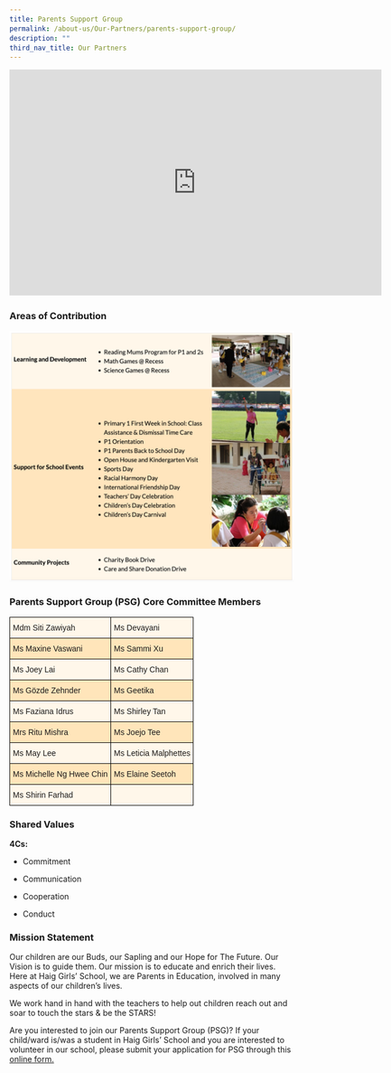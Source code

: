 ```yaml
---
title: Parents Support Group
permalink: /about-us/Our-Partners/parents-support-group/
description: ""
third_nav_title: Our Partners
---
```

<center><iframe allowfullscreen="true" height="400" width="659" frameborder="0" src="https://docs.google.com/presentation/d/e/2PACX-1vQl5DdnCjuKAXFFJOgAYTC3mI8TAoTuHngdBVhwxwqqZI3LifaeCx3diECubrRGh9MYtiSmQTGTVLgx/embed?start=false&amp;loop=false&amp;delayms=3000"></iframe></center>

### Areas of Contribution

![](/images/aoc.png)


### Parents Support Group (PSG) Core Committee Members

<style type="text/css">
.tg  {border-collapse:collapse;border-spacing:0;margin:0px auto;}
.tg td{border-color:black;border-style:solid;border-width:1px;font-family:Arial, sans-serif;font-size:14px;
  overflow:hidden;padding:10px 5px;word-break:normal;}
.tg th{border-color:black;border-style:solid;border-width:1px;font-family:Arial, sans-serif;font-size:14px;
  font-weight:normal;overflow:hidden;padding:10px 5px;word-break:normal;}
.tg .tg-5739{background-color:#FFE5BA;text-align:left;vertical-align:top}
.tg .tg-u15l{background-color:#FFF7EA;text-align:left;vertical-align:top}
</style>
<table class="tg">
<tbody>
  <tr>
    <td class="tg-u15l">Mdm Siti Zawiyah</td>
    <td class="tg-u15l">Ms Devayani</td>
  </tr>
  <tr>
    <td class="tg-5739">Ms Maxine Vaswani</td>
    <td class="tg-5739">Ms Sammi Xu</td>
  </tr>
  <tr>
    <td class="tg-u15l">Ms Joey Lai</td>
    <td class="tg-u15l">Ms Cathy Chan</td>
  </tr>
  <tr>
    <td class="tg-5739">Ms Gözde Zehnder</td>
    <td class="tg-5739">Ms Geetika</td>
  </tr>
  <tr>
    <td class="tg-u15l">Ms Faziana Idrus</td>
    <td class="tg-u15l">Ms Shirley Tan</td>
  </tr>
  <tr>
    <td class="tg-5739">Mrs Ritu Mishra</td>
    <td class="tg-5739">Ms Joejo Tee</td>
  </tr>
  <tr>
    <td class="tg-u15l">Ms May Lee</td>
    <td class="tg-u15l">Ms Leticia Malphettes</td>
  </tr>
  <tr>
    <td class="tg-5739">Ms Michelle Ng Hwee Chin</td>
    <td class="tg-5739">Ms Elaine Seetoh</td>
  </tr>
  <tr>
    <td class="tg-u15l">Ms Shirin Farhad</td>
    <td class="tg-u15l"> </td>
  </tr>
</tbody>
</table>

### Shared Values

**4Cs:**

*   Commitment  
    
*   Communication  
    
*   Cooperation  
    
*   Conduct

  

### Mission Statement

Our children are our Buds, our Sapling and our Hope for The Future. Our Vision is to guide them. Our mission is to educate and enrich their lives. Here at Haig Girls’ School, we are Parents in Education, involved in many aspects of our children’s lives.&nbsp;

  

We work hand in hand with the teachers to help out children reach out and soar to touch the stars &amp; be the STARS!

Are you interested to join our Parents Support Group (PSG)? 
If your child/ward is/was a student in Haig Girls’ School and you are interested to volunteer in our school, please submit your application for PSG through this [online form.](https://form.gov.sg/62e39a2c723e8e00127a3149)

